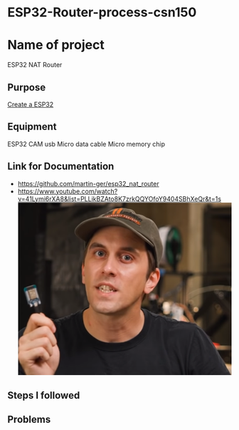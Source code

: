 # ESP32-Router-process-csn150


# Name of project 
ESP32 NAT Router


## Purpose 
[Create a ESP32](https://www.amazon.com/Aokin-ESP32-CAM-Development-Bluetooth-Arduino/dp/B08SLD8DKV/ref=sr_1_10?keywords=esp32%2Bcam&qid=1678904661&sr=8-10&th=1)


## Equipment 
ESP32 CAM
usb Micro data cable
Micro memory chip 


## Link for Documentation 
+ https://github.com/martin-ger/esp32_nat_router
+ https://www.youtube.com/watch?v=41Lymi6rXA8&list=PLLikBZAto8K7zrkQQYOfoY9404SBhXeQr&t=1s
![youtube ESP32 video](https://github.com/NayD101/ESP32-Router-process-csn150/blob/main/Martin%20youtube.png)

## Steps I followed 


## Problems 





